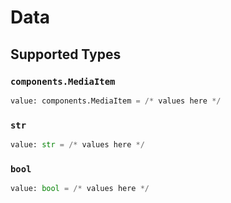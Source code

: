 # Data


## Supported Types

### `components.MediaItem`

```python
value: components.MediaItem = /* values here */
```

### `str`

```python
value: str = /* values here */
```

### `bool`

```python
value: bool = /* values here */
```

